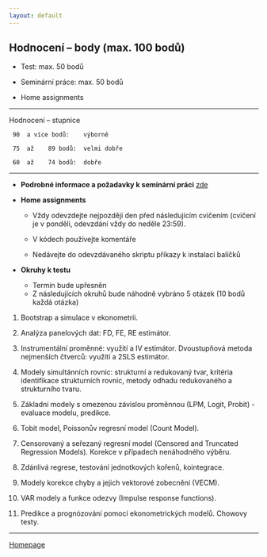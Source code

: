 ```yaml
---
layout: default
---
```


## Hodnocení – body (max. 100 bodů)

* Test: max. 50 bodů

* Seminární práce: max. 50 bodů

* Home assignments

--- 

Hodnocení – stupnice

     90  a více bodů:    výborně

     75  až    89 bodů:  velmi dobře

     60  až    74 bodů:  dobře

---

* **Podrobné informace a požadavky k seminární práci** [zde](./SeminarPaper.html)



* **Home assignments**

  + Vždy odevzdejte nejpozději den před následujícím cvičením 
  (cvičení je v ponděli, odevzdání vždy do neděle 23:59).

  + V kódech používejte komentáře

  + Nedávejte do odevzdávaného skriptu příkazy k instalaci balíčků
  
  
* **Okruhy k testu**

  + Termín bude upřesněn
  + Z následujících okruhů bude náhodně vybráno 5 otázek (10 bodů každá otázka) 

1. Bootstrap a simulace v ekonometrii.  

2. Analýza panelových dat: FD, FE, RE estimátor.  

3. Instrumentální proměnné: využití a IV estimátor. Dvoustupňová metoda nejmenších čtverců: využití a 2SLS estimátor.  

4. Modely simultánních rovnic: strukturní a redukovaný tvar, kritéria identifikace strukturních rovnic, metody odhadu redukovaného a strukturního tvaru.  

5. Základní modely s omezenou závislou proměnnou (LPM, Logit, Probit) - evaluace modelu, predikce.  

6. Tobit model, Poissonův regresní model (Count Model).  

7. Censorovaný a seřezaný regresní model (Censored and Truncated Regression Models). Korekce v případech nenáhodného výběru.  

8. Zdánlivá regrese, testování jednotkových kořenů, kointegrace.  

9. Modely korekce chyby a jejich vektorové zobecnění (VECM).  

10. VAR modely a funkce odezvy (Impulse response functions).  

11. Predikce a prognózování pomocí ekonometrických modelů. Chowovy testy.  


---

[Homepage](./)

